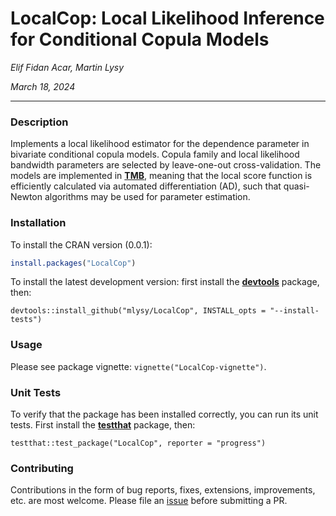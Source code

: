 # LocalCop: Local Likelihood Inference for Conditional Copula Models

*Elif Fidan Acar, Martin Lysy*

*March 18, 2024*

---

### Description

Implements a local likelihood estimator for the dependence parameter in bivariate conditional copula models.  Copula family and local likelihood bandwidth parameters are selected by leave-one-out cross-validation.  The models are implemented in [**TMB**](https://github.com/kaskr/adcomp), meaning that the local score function is efficiently calculated via automated differentiation (AD), such that quasi-Newton algorithms may be used for parameter estimation.

### Installation

To install the CRAN version (0.0.1):

```r
install.packages("LocalCop")
```

To install the latest development version: first install the [**devtools**](https://CRAN.R-project.org/package=devtools) package, then:
```{r}
devtools::install_github("mlysy/LocalCop", INSTALL_opts = "--install-tests")
```

### Usage

Please see package vignette: `vignette("LocalCop-vignette")`.

### Unit Tests

To verify that the package has been installed correctly, you can run its unit tests.  First install the [**testthat**](https://CRAN.R-project.org/package=testthat) package, then:

```{r}
testthat::test_package("LocalCop", reporter = "progress")
```

### Contributing

Contributions in the form of bug reports, fixes, extensions, improvements, etc. are most welcome.  Please file an [issue](https://github.com/mlysy/LocalCop/issues) before submitting a PR.
